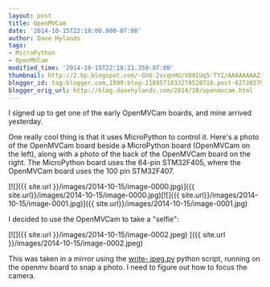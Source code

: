 ```yaml
---
layout: post
title: OpenMVCam
date: '2014-10-15T22:18:00.000-07:00'
author: Dave Hylands
tags:
- MicroPython
- OpenMVCam
modified_time: '2014-10-15T22:18:21.359-07:00'
thumbnail: http://2.bp.blogspot.com/-GV6-2xcqnHU/VD9IUq5-TYI/AAAAAAAAZio/i7hqjFRKKb8/s72-c/IMG_20141015_210808.jpg
blogger_id: tag:blogger.com,1999:blog-2189571833278528716.post-6272657987137926273
blogger_orig_url: http://blog.davehylands.com/2014/10/openmvcam.html
---
```


I signed up to get one of the early OpenMVCam boards, and mine arrived
yesterday.

One really cool thing is that it uses MicroPython to control it. Here's a
photo of the OpenMVCam board beside a MicroPython board (OpenMVCam on the
left), along with a photo of the back of the OpenMVCam board on the right. The
MicroPython board uses the 64-pin STM32F405, where the OpenMVCam board uses
the 100 pin STM32F407.




[![]({{ site.url }}/images/2014-10-15/image-0000.jpg)]({{ site.url}}/images/2014-10-15/image-0000.jpg)[![]({{ site.url}}/images/2014-10-15/image-0001.jpg)]({{ site.url}}/images/2014-10-15/image-0001.jpg)


I decided to use the OpenMVCam to take a "selfie":


[![]({{ site.url }}/images/2014-10-15/image-0002.jpeg) ]({{ site.url
}}/images/2014-10-15/image-0002.jpeg)


This was taken in a mirror using the [write-
jpeg.py](https://github.com/iabdalkader/openmv/blob/master/usr/examples/write_jpeg.py)
python script, running on the openmv board to snap a photo. I need to figure
out how to focus the camera.

